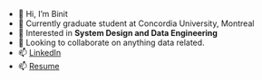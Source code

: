 + 👋 Hi, I’m Binit
+ 🌱 Currently graduate student at Concordia University, Montreal
+ 👀 Interested in **System Design and Data Engineering**
+ 💞️ Looking to collaborate on anything data related.
+ 📫 [LinkedIn](https://www.linkedin.com/in/binit92/)
+ 📫 [Resume](https://github.com/binit92/resume/raw/master/pdf/resume_Binit_Kumar.pdf)
